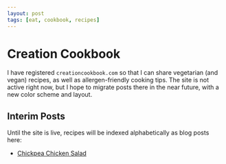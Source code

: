 ```yaml
---
layout: post
tags: [eat, cookbook, recipes]
---
```


# Creation Cookbook

I have registered `creationcookbook.com` so that I can share vegetarian (and vegan) recipes, as well as allergen-friendly cooking tips. The site is not active right now, but I hope to migrate posts there in the near future, with a new color scheme and layout.

## Interim Posts

Until the site is live, recipes will be indexed alphabetically as blog posts here:

- [Chickpea Chicken Salad](./2024-04-26-chickpea-chicken-salad.md.md)
